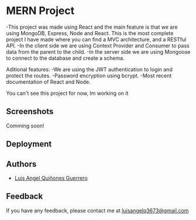 # MERN Project

-This project was made using React and the main feature is that we are using MongoDB, Express, Node and React. This is the most complete project I have made where you can find a MVC architecture, and a RESTful API.
-In the client side we are using Context Provider and Consumer to pass data from the parent to the child.
-In the server side we are using Mongoose to connect to the database and create a schema.

Aditional features:
-We are using the JWT authentication to login and protect the routes.
-Password encryption using bcrypt.
-Most recent documentation of React and Node.



You can't see this project for now, Im working on it

## Screenshots

Comming soon!
<!-- ![App Screenshot](https://d33wubrfki0l68.cloudfront.net/616047d07a1e86000826391f/screenshot_2021-10-08-13-30-48-0000.png) -->


## Deployment

<!-- To deploy this project run

```bash
  npm install
  npm start
``` -->

  
## Authors

- [Luis Angel Quiñones Guerrero](https://github.com/luisangelq)

  
## Feedback

If you have any feedback, please contact me at luisangelq3673@gmail.com
